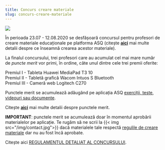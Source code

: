 ```yaml
---
title: Concurs creare materiale
slug: concurs-creare-materiale
---
```

![](/img/concurs.jpg)

În perioada 23.07 - 12.08.2020 se desfășoară concursul pentru profesori de creare materiale educaționale pe platforma ASQ (citește [**aici**](/creare-materiale) mai multe detalii despre ce înseamnă crearea acestor materiale).

La finalul concursului, trei profesori care au acumulat cel mai mare număr de *puncte merit* vor primi, în ordine, câte unul dintre cele trei premii oferite:

Premiul I - Tableta Huawei MediaPad T3 10\
Premiul II - Tabletă grafică Wacom Intuos S Bluetooth\
Premiul III - Cameră web Logitech C270

Punctele merit se acumulează adăugând pe aplicația ASQ [exerciții, teste, videouri sau documente](/exercitii-teste-videouri/).

Citește [**aici**](/puncte-merit-si-medalii/) mai multe detalii despre punctele merit.

**IMPORTANT**: punctele merit se acumulează doar în momentul aprobării materialelor pe aplicație. Te rugăm să ne scrii la {{< img src="/img/contact.jpg">}} dacă materialele tale respectă [regulile de creare materiale](/reguli-generale/) dar nu au fost încă aprobate.

Citește aici [REGULAMENTUL DETALIAT AL CONCURSULUI](/regulament-concurs/).